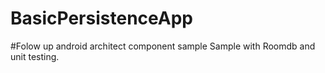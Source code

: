 # BasicPersistenceApp
#Folow up android architect component sample
Sample with Roomdb and unit testing.
